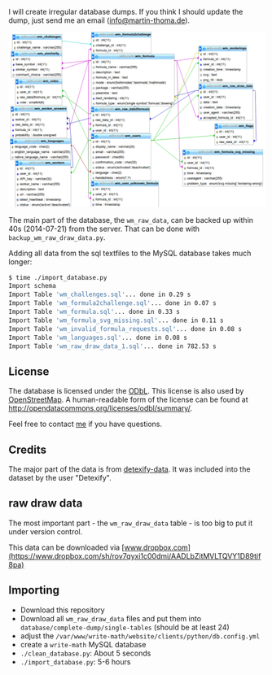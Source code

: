 I will create irregular database dumps. If you think I should update the
dump, just send me an email (info@martin-thoma.de).

![A visual overview over the database](https://raw.githubusercontent.com/MartinThoma/write-math/master/database/big-picture-database.png)

The main part of the database, the `wm_raw_data`, can be backed up within 40s
(2014-07-21) from the server. That can be done with `backup_wm_raw_draw_data.py`.

Adding all data from the sql textfiles to the MySQL database takes much longer:

```bash
$ time ./import_database.py
Import schema
Import Table 'wm_challenges.sql'... done in 0.29 s
Import Table 'wm_formula2challenge.sql'... done in 0.07 s
Import Table 'wm_formula.sql'... done in 0.33 s
Import Table 'wm_formula_svg_missing.sql'... done in 0.11 s
Import Table 'wm_invalid_formula_requests.sql'... done in 0.08 s
Import Table 'wm_languages.sql'... done in 0.08 s
Import Table 'wm_raw_draw_data_1.sql'... done in 782.53 s

```

## License

The database is licensed under the [ODbL](odbl-10.txt). This license is also
used by [OpenStreetMap](http://wiki.openstreetmap.org/wiki/Open_Database_License).
A human-readable form of the license can be found at http://opendatacommons.org/licenses/odbl/summary/.

Feel free to contact [me](info@martin-thoma.de) if you have questions.

## Credits

The major part of the data is from [detexify-data](https://github.com/kirel/detexify-data).
It was included into the dataset by the user "Detexify".

## raw draw data

The most important part - the `wm_raw_draw_data` table - is too big to put it
under version control.

This data can be downloaded via [www.dropbox.com](https://www.dropbox.com/sh/rov7qyxi1c00dmi/AADLbZitMVLTQVY1D89tif8pa)

## Importing

* Download this repository
* Download all `wm_raw_draw_data` files and put them into
  `database/complete-dump/single-tables` (should be at least 24)
* adjust the `/var/www/write-math/website/clients/python/db.config.yml`
* create a `write-math` MySQL database
* `./clean_database.py`: About 5 seconds
* `./import_database.py`: 5-6 hours